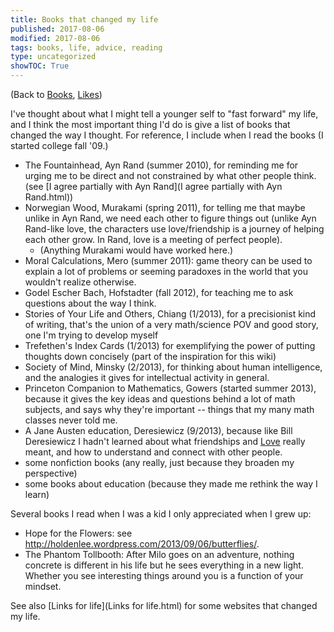 ```yaml
---
title: Books that changed my life
published: 2017-08-06
modified: 2017-08-06
tags: books, life, advice, reading
type: uncategorized
showTOC: True
---
```




(Back to [Books](Books.html), [Likes](Likes.html))

I've thought about what I might tell a younger self to "fast forward" my life, and I think the most important thing I'd do is give a list of books that changed the way I thought. For reference, I include when I read the books (I started college fall '09.)

+ The Fountainhead, Ayn Rand (summer 2010), for reminding me for urging me to be direct and not constrained by what other people think. (see [I agree partially with Ayn Rand](I agree partially with Ayn Rand.html))
+ Norwegian Wood, Murakami (spring 2011), for telling me that maybe unlike in Ayn Rand, we need each other to figure things out (unlike Ayn Rand-like love, the characters use love/friendship is a journey of helping each other grow. In Rand, love is a meeting of perfect people).
    + (Anything Murakami would have worked here.)
+ Moral Calculations, Mero (summer 2011): game theory can be used to explain a lot of problems or seeming paradoxes in the world that you wouldn't realize otherwise.
+ Godel Escher Bach, Hofstadter (fall 2012), for teaching me to ask questions about the way I think.
+ Stories of Your Life and Others, Chiang (1/2013), for a precisionist kind of writing, that's the union of a very math/science POV and good story, one I'm trying to develop myself
+ Trefethen's Index Cards (1/2013) for exemplifying the power of putting thoughts down concisely (part of the inspiration for this wiki)
+ Society of Mind, Minsky (2/2013), for thinking about human intelligence, and the analogies it gives for intellectual activity in general.
+ Princeton Companion to Mathematics, Gowers (started summer 2013), because it gives the key ideas and questions behind a lot of math subjects, and says why they're important -- things that my many math classes never told me.
+ A Jane Austen education, Deresiewicz (9/2013), because like Bill Deresiewicz I hadn't learned about what friendships and [Love](Love.html) really meant, and how to understand and connect with other people.
+ some nonfiction books (any really, just because they broaden my perspective)
+ some books about education (because they made me rethink the way I learn)

Several books I read when I was a kid I only appreciated when I grew up:

+ Hope for the Flowers: see http://holdenlee.wordpress.com/2013/09/06/butterflies/.
+ The Phantom Tollbooth: After Milo goes on an adventure, nothing concrete is different in his life but he sees everything in a new light. Whether you see interesting things around you is a function of your mindset.

See also [Links for life](Links for life.html) for some websites that changed my life.


